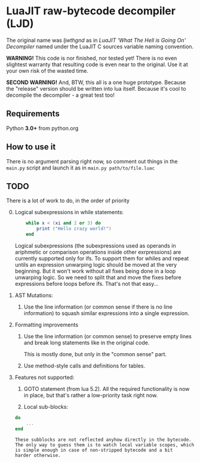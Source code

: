 LuaJIT raw-bytecode decompiler (LJD)
===

The original name was _ljwthgnd_ as in _LuaJIT 'What The Hell is Going On'
Decompiler_ named under the LuaJIT C sources variable naming convention.


__WARNING!__ This code is nor finished, nor tested yet! There is no even
slightest warranty that resulting code is even near to the original. Use it at
your own risk of the wasted time.

__SECOND WARNING!__ And, BTW, this all is a one huge prototype. Because the
"release" version should be written into lua itself. Because it's cool to
decompile the decompiler - a great test too!

Requirements
---

Python __3.0+__ from python.org


How to use it
---

There is no argument parsing right now, so comment out things in the ```main.py```
script and launch it as in ```main.py path/to/file.luac```

TODO
---

There is a lot of work to do, in the order of priority

0. Logical subexpressions in while statements:
	```lua
		while x < (xi and 2 or 3) do
			print ("Hello crazy world!")
		end
	```

	Logical subexpressions (the subexpressions used as operands in
	ariphmetic or comparison operations inside other exrpressions) are
	currently supported only for ifs. To support them for whiles and
	repeat untils an expression unwarping logic should be moved at the
	very beginning. But it won't work without all fixes being done in
	a loop unwarping logic. So we need to split that and move the fixes 
	before expressions before loops before ifs. That's not that easy...

1. AST Mutations:
	1. Use the line information (or common sense if there is no line
	   information) to squash similar expressions into a single expression.

2. Formatting improvements
	1. Use the line information (or common sense) to preserve empty lines
	   and break long statements like in the original code.
	   
	   This is mostly done, but only in the "common sense" part.

	2. Use method-style calls and definitions for tables.

3. Features not supported:
	1. GOTO statement (from lua 5.2). All the required functionality is
		now in place, but that's rather a low-priority task right now.

	2. Local sub-blocks:
	```lua
	do
		...
	end
	```
	   These subblocks are not reflected anyhow directly in the bytecode.
	   The only way to guess them is to watch local variable scopes, which
	   is simple enough in case of non-stripped bytecode and a bit
	   harder otherwise.

